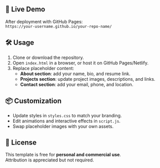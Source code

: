 
## 🚀 Live Demo
After deployment with GitHub Pages:  
`https://your-username.github.io/your-repo-name/`

## 🛠️ Usage
1. Clone or download the repository.
2. Open `index.html` in a browser, or host it on GitHub Pages/Netlify.
3. Replace placeholder content:
   - **About section**: add your name, bio, and resume link.
   - **Projects section**: update project images, descriptions, and links.
   - **Contact section**: add your email, phone, and location.

## 📦 Customization
- Update styles in `styles.css` to match your branding.
- Edit animations and interactive effects in `script.js`.
- Swap placeholder images with your own assets.

## 📜 License
This template is free for **personal and commercial use**.  
Attribution is appreciated but not required.
